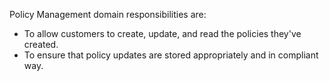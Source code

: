 Policy Management domain responsibilities are:

 - To allow customers to create, update, and read the policies they've created.
 - To ensure that policy updates are stored appropriately and in compliant way.
 
 